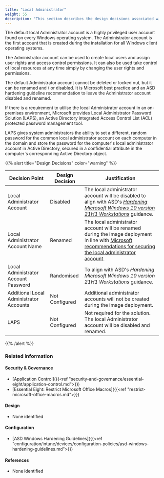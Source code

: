 ```yaml
---
title: "Local Administrator"
weight: 55
description: "This section describes the design decisions associated with local administrator accounts on Windows 10 and 11 endpoints configured according to guidance in ASD's Blueprint for Secure Cloud."
---
```


The default local Administrator account is a highly privileged user account found on every Windows operating system. The Administrator account is the first account that is created during the installation for all Windows client operating systems.

The Administrator account can be used to create local users and assign user rights and access control permissions. It can also be used take control of local resources at any time simply by changing the user rights and permissions.

The default Administrator account cannot be deleted or locked out, but it can be renamed and / or disabled. It is Microsoft best practice and an ASD hardening guideline recommendation to leave the Administrator account disabled and renamed.

If there is a requirement to utilise the local Administrator account in an on-premises environment, Microsoft provides Local Administrator Password Solution (LAPS), an Active Directory integrated Access Control List (ACL) protected password management tool.

LAPS gives system administrators the ability to set a different, random password for the common local administrator account on each computer in the domain and store the password for the computer's local administrator account in Active Directory, secured in a confidential attribute in the computer's corresponding Active Directory object.

{{% alert title="Design Decisions" color="warning" %}}

| Decision Point                          | Design Decision | Justification                                                                                                                                                                                                                                                                                              |
|-----------------------------------------|-----------------|------------------------------------------------------------------------------------------------------------------------------------------------------------------------------------------------------------------------------------------------------------------------------------------------------------|
| Local Administrator Account             | Disabled        | The local administrator account will be disabled to align with ASD's [*Hardening Microsoft Windows 10 version 21H1 Workstations*](https://www.cyber.gov.au/resources-business-and-government/maintaining-devices-and-systems/system-hardening-and-administration/system-hardening/hardening-microsoft-windows-10-version-21h1-workstations) guidance.                                                                                                                                                                                                        |
| Local Administrator Account Name        | Renamed         | The local administrator account will be renamed during the image deployment<br>In line with [Microsoft recommendations for securing the local administrator account](https://learn.microsoft.com/windows/security/threat-protection/security-policy-settings/accounts-rename-administrator-account). |
| Local Administrator Account Password    | Randomised      | To align with ASD's *Hardening Microsoft Windows 10 version 21H1 Workstations* guidance.                                                                                                                                                                                                                                                         |
| Additional Local Administrator Accounts | Not Configured  | Additional administrator accounts will not be created during the image deployment.                                                                                                                                                                                                                         |
| LAPS                                    | Not Configured  | Not required for the solution. The local Administrator account will be disabled and renamed.                                                                                                                                                                                                               |

{{% /alert %}}

### Related information

#### Security & Governance

* [Application Control]({{<ref "security-and-governance/essential-eight/application-control.md">}})
* [Essential Eight: Restrict Microsoft Office Macros]({{<ref "restrict-microsoft-office-macros.md">}})

#### Design

* None identified

#### Configuration

* [ASD Windows Hardening Guidelines]({{<ref "configuration/intune/devices/configuration-policies/asd-windows-hardening-guidelines.md">}})

#### References

* None identified